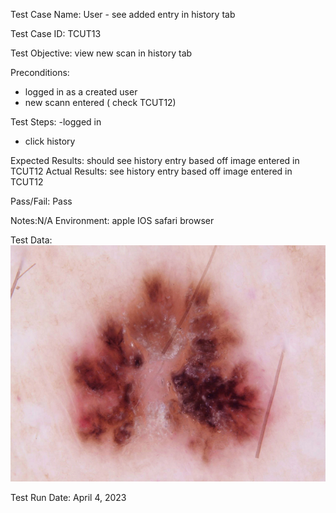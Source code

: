 Test Case Name: User - see added entry in history tab

Test Case ID: TCUT13

Test Objective: view new scan in history tab 

Preconditions: 
- logged in as a created user 
- new scann entered ( check TCUT12)

Test Steps:
 -logged in
 - click history 


Expected Results: should see history entry based off image entered in TCUT12
Actual Results: see history entry based off image entered in TCUT12

Pass/Fail: Pass

Notes:N/A
Environment: apple IOS  safari browser 

Test Data: ![TCUT12Data](./images/TCUT12Data.jpg)

Test Run Date: April 4, 2023



